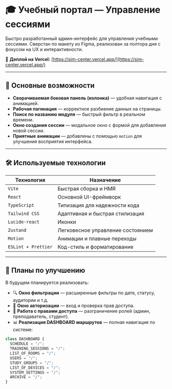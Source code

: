 # 🎓 Учебный портал — Управление сессиями

Быстро разработанный админ-интерфейс для управления учебными сессиями. Сверстан по макету из Figma, реализован за полтора дня с фокусом на UX и интерактивности.

🚀 **Деплой на Vercel:** [https://sim-center.vercel.app/](https://sim-center.vercel.app/)  

---

## 🚀 Основные возможности

- **Сворачиваемая боковая панель (колонка)** — удобная навигация с анимацией.
- **Рабочая пагинация** — корректное разбиение данных на страницы.
- **Поиск по названию модуля** — быстрый фильтр в реальном времени.
- **Окно создания сессии** — модальное окно с формой для добавления новой сессии.
- **Приятные анимации** — добавлены с помощью `motion` для улучшения восприятия интерфейса.

---

## 🛠️ Используемые технологии

| Технология       | Назначение |
|------------------|-----------|
| `Vite`           | Быстрая сборка и HMR |
| `React`          | Основной UI-фреймворк |
| `TypeScript`     | Типизация для надежности кода |
| `Tailwind CSS`   | Адаптивная и быстрая стилизация |
| `Lucide-react`   | Иконки |
| `Zustand`        | Легковесное управление состоянием |
| `Motion`  | Анимации и плавные переходы |
| `ESLint + Prettier` | Код-стиль и форматирование |

---

## 🔮 Планы по улучшению

В будущем планируется реализовать:

- 🔍 **Окно фильтрации** — расширенные фильтры по дате, статусу, аудитории и т.д.
- 🔐 **Окно авторизации** — вход и проверка прав доступа.
- 🔐 **Работа с правами доступа** — разграничение ролей (админ, преподаватель, студент).
- 📊 **Реализация DASHBOARD маршрутов** — полная навигация по системе:

```ts
class DASHBOARD {
  SCHEDULE = "/";
  TRAINING_SESSIONS = "/";
  LIST_OF_ROOMS = "/";
  USERS = "/";
  STUDY_GROUPS = "/";
  LIST_OF_DEVICES = "/";
  SYSTEM_SETTINGS = "/";
  ARCHIVE = "/";
}
